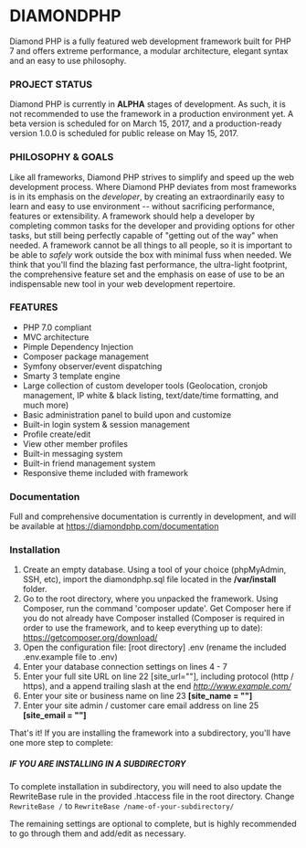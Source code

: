 DIAMONDPHP
=============
Diamond PHP is a fully featured web development framework built for PHP 7 and offers extreme performance, a modular architecture, elegant syntax and an easy to use philosophy.

### PROJECT STATUS
Diamond PHP is currently in **ALPHA** stages of development. As such, it is not recommended to use the framework in a production environment yet.
A beta version is scheduled for on March 15, 2017, and a production-ready version 1.0.0 is scheduled for public release on May 15, 2017.

### PHILOSOPHY & GOALS
Like all frameworks, Diamond PHP strives to simplify and speed up the web development process. Where Diamond PHP deviates from most frameworks
is in its emphasis on the *developer*, by creating an extraordinarily easy to learn and easy to use environment -- without sacrificing performance,
features or extensibility. A framework should help a developer by completing common tasks for the developer and providing options for other tasks,
but still being perfectly capable of "getting out of the way" when needed. A framework cannot be all things to all people, so it is important to be
able to *safely* work outside the box with minimal fuss when needed.
We think that you'll find the blazing fast performance, the ultra-light footprint, the comprehensive feature set and the emphasis on ease of use 
to be an indispensable new tool in your web development repertoire.

### FEATURES
* PHP 7.0 compliant
* MVC architecture
* Pimple Dependency Injection
* Composer package management
* Symfony observer/event dispatching
* Smarty 3 template engine
* Large collection of custom developer tools (Geolocation, cronjob management, IP white & black listing, text/date/time formatting, and much more)
* Basic administration panel to build upon and customize
* Built-in login system & session management
* Profile create/edit
* View other member profiles
* Built-in messaging system
* Built-in friend management system
* Responsive theme included with framework

### Documentation
Full and comprehensive documentation is currently in development, and will be available at https://diamondphp.com/documentation

### Installation
1. Create an empty database. Using a tool of your choice (phpMyAdmin, SSH, etc), import the diamondphp.sql file located in the **/var/install** folder.
2. Go to the root directory, where you unpacked the framework. Using Composer, run the command 'composer update'. Get Composer here if you do not already have Composer installed (Composer is required in order to use the framework, and to keep everything up to date): https://getcomposer.org/download/
3. Open the configuration file: [root directory] .env (rename the included .env.example file to .env)
4. Enter your database connection settings on lines 4 - 7
5. Enter your full site URL on line 22 [site_url=""], including protocol (http / https), and a append trailing slash at the end
   *http://www.example.com/*
6. Enter your site or business name on line 23 **[site_name = ""]**
7. Enter your site admin / customer care email address on line 25 **[site_email = ""]**

That's it! If you are installing the framework into a subdirectory, you'll have one more step to complete:

##### IF YOU ARE INSTALLING IN A SUBDIRECTORY
To complete installation in subdirectory, you will need to also update the RewriteBase rule in the provided .htaccess file in the root directory.  Change `RewriteBase /` to `RewriteBase /name-of-your-subdirectory/`


The remaining settings are optional to complete, but is highly recommended to go through them and add/edit as necessary.
